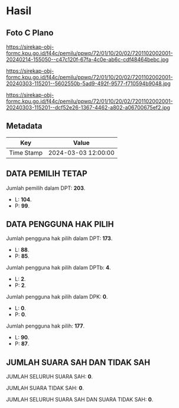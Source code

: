 # Hasil

## Foto C Plano

https://sirekap-obj-formc.kpu.go.id/f44c/pemilu/ppwp/72/01/10/20/02/7201102002001-20240214-155050--c47c120f-67fa-4c0e-ab6c-cdf48464bebc.jpg

https://sirekap-obj-formc.kpu.go.id/f44c/pemilu/ppwp/72/01/10/20/02/7201102002001-20240303-115201--5602550b-5ad9-492f-9577-f710594b9048.jpg

https://sirekap-obj-formc.kpu.go.id/f44c/pemilu/ppwp/72/01/10/20/02/7201102002001-20240303-115201--dcf52e26-1367-4462-a802-a06700675ef2.jpg


## Metadata

| Key        | Value               |
| ---------- | ------------------- |
| Time Stamp | 2024-03-03 12:00:00 |


## DATA PEMILIH TETAP

Jumlah pemilih dalam DPT: **203**.
 * L: **104**.
 * P: **99**.

## DATA PENGGUNA HAK PILIH

Jumlah pengguna hak pilih dalam DPT: **173**.
 * L: **88**.
 * P: **85**.

Jumlah pengguna hak pilih dalam DPTb: **4**.
 * L: **2**.
 * P: **2**.

Jumlah pengguna hak pilih dalam DPK: **0**.
 * L: **0**.
 * P: **0**.

Jumlah pengguna hak pilih: **177**.
 * L: **90**.
 * P: **87**.

## JUMLAH SUARA SAH DAN TIDAK SAH

JUMLAH SELURUH SUARA SAH: **0**.

JUMLAH SUARA TIDAK SAH: **0**.

JUMLAH SELURUH SUARA SAH DAN SUARA TIDAK SAH: **0**.


